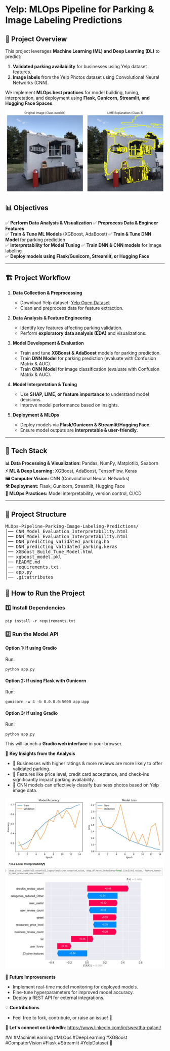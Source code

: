 # Yelp: MLOps Pipeline for Parking & Image Labeling Predictions

## 📌 Project Overview  
This project leverages **Machine Learning (ML) and Deep Learning (DL)** to predict:  
1. **Validated parking availability** for businesses using Yelp dataset features.  
2. **Image labels** from the Yelp Photos dataset using Convolutional Neural Networks (CNN).  

We implement **MLOps best practices** for model building, tuning, interpretation, and deployment using **Flask, Gunicorn, Streamlit, and Hugging Face Spaces**.  

![Project Banner](images/img1.jpg)

## 📊 **Objectives**  
✅ **Perform Data Analysis & Visualization** 
✅ **Preprocess Data & Engineer Features**  
✅ **Train & Tune ML Models** (XGBoost, AdaBoost)
✅ **Train & Tune DNN Model** for parking prediction  
✅ **Interpretability for Model Tuning** 
✅ **Train DNN & CNN models** for image labeling  
✅ **Deploy models using Flask/Gunicorn, Streamlit, or Hugging Face**  

---

## 🏗 **Project Workflow**  
1. **Data Collection & Preprocessing**  
   - Download Yelp dataset: [Yelp Open Dataset](https://www.yelp.com/dataset/download)  
   - Clean and preprocess data for feature extraction.  

2. **Data Analysis & Feature Engineering**  
   - Identify key features affecting parking validation.  
   - Perform **exploratory data analysis (EDA)** and visualizations.  

3. **Model Development & Evaluation**  
   - Train and tune **XGBoost & AdaBoost** models for parking prediction.  
   - Train **DNN Model** for parking prediction (evaluate with Confusion Matrix & AUC).  
   - Train **CNN Model** for image classification (evaluate with Confusion Matrix & AUC).  

4. **Model Interpretation & Tuning**  
   - Use **SHAP, LIME, or feature importance** to understand model decisions.  
   - Improve model performance based on insights.  

5. **Deployment & MLOps**  
   - Deploy models via **Flask/Gunicorn & Streamlit/Hugging Face**.  
   - Ensure model outputs are **interpretable & user-friendly**.  

---

## 🔧 **Tech Stack**  
**📊 Data Processing & Visualization:** Pandas, NumPy, Matplotlib, Seaborn  
**⚡ ML & Deep Learning:** XGBoost, AdaBoost, TensorFlow, Keras  
**🖼 Computer Vision:** CNN (Convolutional Neural Networks)  
**🛠 Deployment:** Flask, Gunicorn, Streamlit, Hugging Face  
**🚀 MLOps Practices:** Model interpretability, version control, CI/CD  

---
## 📂 Project Structure
<pre>
MLOps-Pipeline-Parking-Image-Labeling-Predictions/ 
│── CNN_Model_Evaluation_Interpretability.html 
│── DNN_Model_Evaluation_Interpretability.html 
│── DNN_predicting_validated_parking.h5 
│── DNN_predicting_validated_parking.keras 
│── XGBoost_Build_Tune_Model.html 
│── xgboost_model.pkl
│── README.md 
│── requirements.txt 
│── app.py 
│── .gitattributes 
</pre>

## 🚀 **How to Run the Project**  

### 1️⃣ **Install Dependencies**  
```
pip install -r requirements.txt
```

### 2️⃣ Run the Model API  

#### **Option 1: If using Gradio**  
Run:

```
python app.py
```
#### **Option 2: If using Flask with Gunicorn**  
Run:

```
gunicorn -w 4 -b 0.0.0.0:5000 app:app
```

#### **Option 3: If using Gradio**  
Run:

```
python app.py
```
This will launch a **Gradio web interface** in your browser.

📌 **Key Insights from the Analysis**
- 🔹 Businesses with higher ratings & more reviews are more likely to offer validated parking.
- 🔹 Features like price level, credit card acceptance, and check-ins significantly impact parking availability.
- 🔹 CNN models can effectively classify business photos based on Yelp image data.

![Project Banner](images/img2.jpg)
![Project Banner](images/img3.jpg)

🎯 **Future Improvements**
- Implement real-time model monitoring for deployed models.
- Fine-tune hyperparameters for improved model accuracy.
- Deploy a REST API for external integrations.

💡 **Contributions**
- Feel free to fork, contribute, or raise an issue! 🚀

📩 **Let's connect on LinkedIn**: https://www.linkedin.com/in/sweatha-palani/

#AI #MachineLearning #MLOps #DeepLearning #XGBoost #ComputerVision #Flask #Streamlit #YelpDataset 🚀
